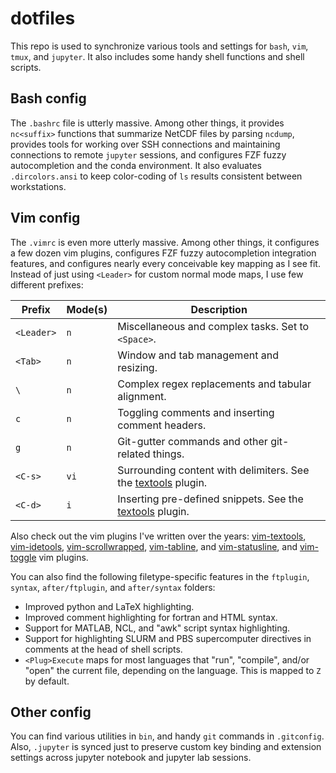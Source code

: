 dotfiles
========

This repo is used to synchronize various tools and settings for `bash`, `vim`, `tmux`,
and `jupyter`. It also includes some handy shell functions and shell scripts.

Bash config
-----------

The `.bashrc` file is utterly massive. Among other things, it provides `nc<suffix>`
functions that summarize NetCDF files by parsing `ncdump`, provides tools for working
over SSH connections and maintaining connections to remote `jupyter` sessions, and
configures FZF fuzzy autocompletion and the conda environment. It also evaluates
`.dircolors.ansi` to keep color-coding of `ls` results consistent between workstations.

Vim config
----------

The `.vimrc` is even more utterly massive. Among other things, it configures a few
dozen vim plugins, configures FZF fuzzy autocompletion integration features, and
configures nearly every conceivable key mapping as I see fit. Instead of just using
`<Leader>` for custom normal mode maps, I use few different prefixes:

| Prefix | Mode(s) | Description |
| ---- | ---- | ---- |
| `<Leader>` | `n` | Miscellaneous and complex tasks. Set to `<Space>`. |
| `<Tab>` | `n` | Window and tab management and resizing. |
| `\` | `n` | Complex regex replacements and tabular alignment. |
| `c` | `n` | Toggling comments and inserting comment headers. |
| `g` | `n` | Git-gutter commands and other git-related things. |
| `<C-s>` | `vi` | Surrounding content with delimiters. See the [textools](https://github.com/lukelbd/vim-textools) plugin. |
| `<C-d>` | `i` | Inserting pre-defined snippets. See the [textools](https://github.com/lukelbd/vim-textools) plugin. |

Also check out the vim plugins I've written over the years:
[vim-textools](https://github.com/lukelbd/vim-textools),
[vim-idetools](https://github.com/lukelbd/vim-idetools),
[vim-scrollwrapped](https://github.com/lukelbd/vim-scrollwrapped),
[vim-tabline](https://github.com/lukelbd/vim-tabline), and
[vim-statusline](https://github.com/lukelbd/vim-statusline), and
[vim-toggle](https://github.com/lukelbd/vim-toggle) vim plugins.

You can also find the following filetype-specific features in the `ftplugin`, `syntax`,
`after/ftplugin`, and `after/syntax` folders:

* Improved python and LaTeX highlighting.
* Improved comment highlighting for fortran and HTML syntax.
* Support for MATLAB, NCL, and "awk" script syntax highlighting.
* Support for highlighting SLURM and PBS supercomputer directives in comments at
  the head of shell scripts.
* `<Plug>Execute` maps for most languages that "run", "compile", and/or "open"
  the current file, depending on the language. This is mapped to `Z` by default.

Other config
------------

You can find various utilities in `bin`, and handy `git` commands in `.gitconfig`.
Also, `.jupyter` is synced just to preserve custom key binding and extension settings
across jupyter notebook and jupyter lab sessions.
